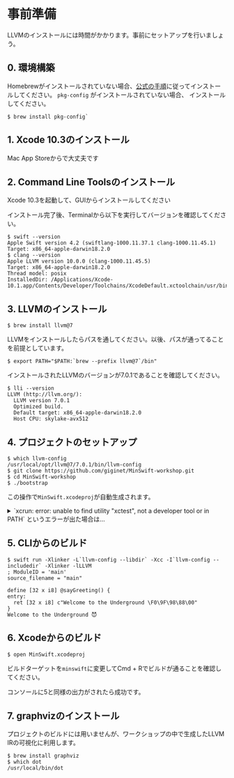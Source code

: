 # 事前準備

LLVMのインストールには時間がかかります。事前にセットアップを行いましょう。

## 0. 環境構築

Homebrewがインストールされていない場合、[公式の手順](https://brew.sh/index_ja)に従ってインストールしてください。
`pkg-config` がインストールされていない場合、 インストールしてください。

```console
$ brew install pkg-config`
```

## 1. Xcode 10.3のインストール

Mac App Storeからで大丈夫です

## 2. Command Line Toolsのインストール

Xcode 10.3を起動して、GUIからインストールしてください

インストール完了後、Terminalから以下を実行してバージョンを確認してください。

```console
$ swift --version
Apple Swift version 4.2 (swiftlang-1000.11.37.1 clang-1000.11.45.1)
Target: x86_64-apple-darwin18.2.0
$ clang --version
Apple LLVM version 10.0.0 (clang-1000.11.45.5)
Target: x86_64-apple-darwin18.2.0
Thread model: posix
InstalledDir: /Applications/Xcode-10.1.app/Contents/Developer/Toolchains/XcodeDefault.xctoolchain/usr/bin
```

## 3. LLVMのインストール

```console
$ brew install llvm@7
```

LLVMをインストールしたらパスを通してください。以後、パスが通ってることを前提としています。

```console
$ export PATH="$PATH:`brew --prefix llvm@7`/bin"
```

インストールされたLLVMのバージョンが7.0.1であることを確認してください。

```console
$ lli --version
LLVM (http://llvm.org/):
  LLVM version 7.0.1
  Optimized build.
  Default target: x86_64-apple-darwin18.2.0
  Host CPU: skylake-avx512
```

## 4. プロジェクトのセットアップ

```console
$ which llvm-config
/usr/local/opt/llvm@7/7.0.1/bin/llvm-config
$ git clone https://github.com/giginet/MinSwift-workshop.git
$ cd MinSwift-workshop
$ ./bootstrap
```

この操作で`MinSwift.xcodeproj`が自動生成されます。

<details><summary>`xcrun: error: unable to find utility "xctest", not a developer tool or in PATH` というエラーが出た場合は…</summary>
<p>

`xcode-select` でdeveloper directoryへのpathが通っていない可能性があります。

```console
$ sudo xcode-select -s /Applications/Xcode.app/Contents/Developer
$ xcode-select -p
/Applications/Xcode.app/Contents/Developer
```

</p>
</details>

## 5. CLIからのビルド

```console
$ swift run -Xlinker -L`llvm-config --libdir` -Xcc -I`llvm-config --includedir` -Xlinker -lLLVM
; ModuleID = 'main'
source_filename = "main"

define [32 x i8] @sayGreeting() {
entry:
  ret [32 x i8] c"Welcome to the Underground \F0\9F\98\88\00"
}
Welcome to the Underground 😈
```

## 6. Xcodeからのビルド

```
$ open MinSwift.xcodeproj
```

ビルドターゲットを`minswift`に変更してCmd + Rでビルドが通ることを確認してください。

コンソールに5と同様の出力がされたら成功です。

## 7. graphvizのインストール

プロジェクトのビルドには用いませんが、ワークショップの中で生成したLLVM IRの可視化に利用します。

```console
$ brew install graphviz
$ which dot
/usr/local/bin/dot
```
